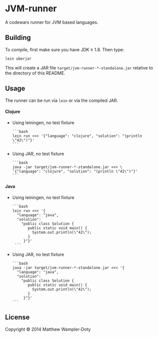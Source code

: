 # JVM-runner

A codewars runner for JVM based languages.

## Building

To compile, first make sure you have JDK ≥ 1.8.  Then type:

	lein uberjar

This will create a JAR file `target/jvm-runner-*-standalone.jar` relative to the directory of this README.

## Usage

The runner can be run via `lein` or via the compiled JAR.

#### Clojure

- Using leiningen, no test fixture

      ```bash
      lein run <<< '{"language": "clojure", "solution": "(println \"42\")"}'
      ```

- Using JAR, no test fixture

      ```bash
      java -jar target/jvm-runner-*-standalone.jar <<< \
      '{"language": "clojure", "solution": "(println \"42\")"}'
      ```

#### Java

- Using leiningen, no test fixture


      ```bash
      lein run <<< '{
        "language": "java", 
        "solution": 
          "public class Solution { 
             public static void main() {
               System.out.println(\"42\");
             }
           }"}'
       ```

- Using JAR, no test fixture

      ```bash
      java -jar target/jvm-runner-*-standalone.jar <<< '{
        "language": "java", 
        "solution": 
          "public class Solution { 
             public static void main() {
               System.out.println(\"42\");
             }
           }"}'
      ```
      

## License

Copyright © 2014 Matthew Wampler-Doty
